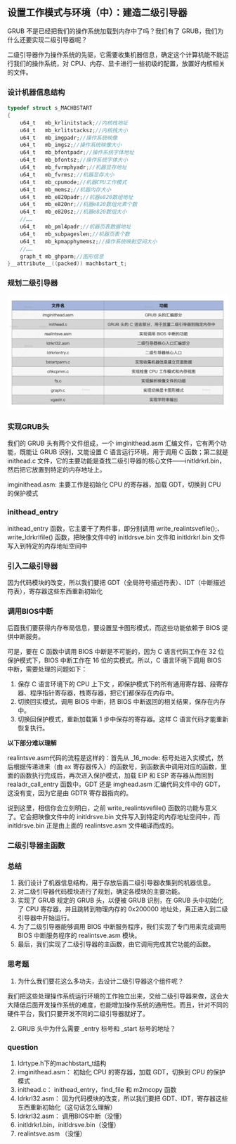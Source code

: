 ## 设置工作模式与环境（中）：建造二级引导器

GRUB 不是已经把我们的操作系统加载到内存中了吗？我们有了 GRUB，我们为什么还要实现二级引导器呢？

二级引导器作为操作系统的先驱，它需要收集机器信息，确定这个计算机能不能运行我们的操作系统，对 CPU、内存、显卡进行一些初级的配置，放置好内核相关的文件。

### 设计机器信息结构

```c
typedef struct s_MACHBSTART
{
    u64_t   mb_krlinitstack;//内核栈地址
    u64_t   mb_krlitstacksz;//内核栈大小
    u64_t   mb_imgpadr;//操作系统映像
    u64_t   mb_imgsz;//操作系统映像大小
    u64_t   mb_bfontpadr;//操作系统字体地址
    u64_t   mb_bfontsz;//操作系统字体大小
    u64_t   mb_fvrmphyadr;//机器显存地址
    u64_t   mb_fvrmsz;//机器显存大小
    u64_t   mb_cpumode;//机器CPU工作模式
    u64_t   mb_memsz;//机器内存大小
    u64_t   mb_e820padr;//机器e820数组地址
    u64_t   mb_e820nr;//机器e820数组元素个数
    u64_t   mb_e820sz;//机器e820数组大小
    //……
    u64_t   mb_pml4padr;//机器页表数据地址
    u64_t   mb_subpageslen;//机器页表个数
    u64_t   mb_kpmapphymemsz;//操作系统映射空间大小
    //……
    graph_t mb_ghparm;//图形信息
}__attribute__((packed)) machbstart_t;
```

### 规划二级引导器

![二级引导器功能划分表](./11_01.png)

### 实现GRUB头

我们的 GRUB 头有两个文件组成，一个 imginithead.asm 汇编文件，它有两个功能，既能让 GRUB 识别，又能设置 C 语言运行环境，用于调用 C 函数；第二就是 inithead.c 文件，它的主要功能是查找二级引导器的核心文件——initldrkrl.bin，然后把它放置到特定的内存地址上。

imginithead.asm: 主要工作是初始化 CPU 的寄存器，加载 GDT，切换到 CPU 的保护模式

### inithead_entry

inithead_entry 函数，它主要干了两件事，即分别调用 write_realintsvefile();、write_ldrkrlfile() 函数，把映像文件中的 initldrsve.bin 文件和 initldrkrl.bin 文件写入到特定的内存地址空间中

### 引入二级引导器

因为代码模块的改变，所以我们要把 GDT（全局符号描述符表）、IDT（中断描述符表），寄存器这些东西重新初始化

### 调用BIOS中断

后面我们要获得内存布局信息，要设置显卡图形模式，而这些功能依赖于 BIOS 提供中断服务。

可是，要在 C 函数中调用 BIOS 中断是不可能的，因为 C 语言代码工作在 32 位保护模式下，BIOS 中断工作在 16 位的实模式。所以，C 语言环境下调用 BIOS 中断，需要处理的问题如下：

1. 保存 C 语言环境下的 CPU 上下文 ，即保护模式下的所有通用寄存器、段寄存器、程序指针寄存器，栈寄存器，把它们都保存在内存中。
2. 切换回实模式，调用 BIOS 中断，把 BIOS 中断返回的相关结果，保存在内存中。
3. 切换回保护模式，重新加载第 1 步中保存的寄存器。这样 C 语言代码才能重新恢复执行。

**以下部分难以理解**

realintsve.asm代码的流程是这样的：首先从 _16_mode: 标号处进入实模式，然后根据传递进来（由 ax 寄存器传入）的函数号，到函数表中调用对应的函数，里面的函数执行完成后，再次进入保护模式，加载 EIP 和 ESP 寄存器从而回到 realadr_call_entry 函数中。GDT 还是 imghead.asm 汇编代码文件中的 GDT，这没有变，因为它是由 GDTR 寄存器指向的。

说到这里，相信你会立刻明白，之前 write_realintsvefile() 函数的功能与意义了。它会把映像文件中的 initldrsve.bin 文件写入到特定的内存地址空间中，而 initldrsve.bin 正是由上面的 realintsve.asm 文件编译而成的。

### 二级引导器主函数

### 总结

1. 我们设计了机器信息结构，用于存放后面二级引导器收集到的机器信息。
2. 对二级引导器代码模块进行了规划，确定各模块的主要功能。
3. 实现了 GRUB 规定的 GRUB 头，以便被 GRUB 识别，在 GRUB 头中初始化了 CPU 寄存器，并且跳转到物理内存的 0x200000 地址处，真正进入到二级引导器中开始运行。
4. 为了二级引导器能够调用 BIOS 中断服务程序，我们实现了专门用来完成调用 BIOS 中断服务程序的 realintsve.asm 模块。
5. 最后，我们实现了二级引导器的主函数，由它调用完成其它功能的函数。

### 思考题

1. 为什么我们要花这么多功夫，去设计二级引导器这个组件呢？

我们把这些处理操作系统运行环境的工作独立出来，交给二级引导器来做，这会大大降低后面开发操作系统的难度，也能增加操作系统的通用性。而且，针对不同的硬件平台，我们只要开发不同的二级引导器就好了。

2. GRUB 头中为什么需要 _entry 标号和 _start 标号的地址？


### question

1. ldrtype.h下的machbstart_t结构
2. imginithead.asm： 初始化 CPU 的寄存器，加载 GDT，切换到 CPU 的保护模式
3. inithead.c： inithead_entry，find_file 和 m2mcopy 函数
4. ldrkrl32.asm： 因为代码模块的改变，所以我们要把 GDT、IDT，寄存器这些东西重新初始化（这句话怎么理解）
5. ldrkrl32.asm： 调用BIOS中断（没懂）
6. initldrkrl.bin，initldrsve.bin（没懂）
7. realintsve.asm （没懂）